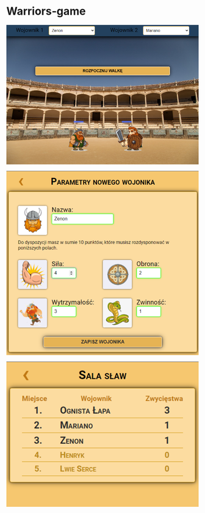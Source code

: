 Warriors-game
==========

<img src="readme-img/screen1.png"><br>

<img src="readme-img/screen2.png"><br>

<img src="readme-img/screen3.png"><br>
